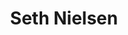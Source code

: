 ---
# A Demo section created with the Blank widget.
# Any elements can be added in the body: https://wowchemy.com/docs/writing-markdown-latex/
# Add more sections by duplicating this file and customizing to your requirements.

widget: blank  # See https://wowchemy.com/docs/page-builder/
headless: true  # This file represents a page section.
active: false  # Activate this widget? true/false
weight: 15  # Order that this section will appear.
title: Seth Nielsen
subtitle: ''
design:
  columns: '1' # Choose how many columns the section has. Valid values: 1 or 2.
  background:
    # Apply a background color, gradient, or image.
    #   Choose a light or dark text color by setting `text_color_light`.

    # Background color.
    # color = "navy"
    
    # Background gradient.
    # gradient_start = "DarkGreen"
    # gradient_end = "ForestGreen"

    # Background image.
    image: izta1.jpg 
    # image_darken = 0.6  # Darken the image? Range 0-1 where 0 is transparent and 1 is opaque.
    image_size: cover
    # image_position = "center"  # Options include `left`, `center` (default), or `right`.
    image_parallax: true
    image_blur: 3px
    text_color_light: true # false for dark
  spacing:
    # Customize section spacing: order is top, right, bottom, left.
    padding:
      - 200px
      - '0'
      - 200px
      - '0'
advanced:
  # Custom CSS
  css_style: ''
  css_class: ''
---